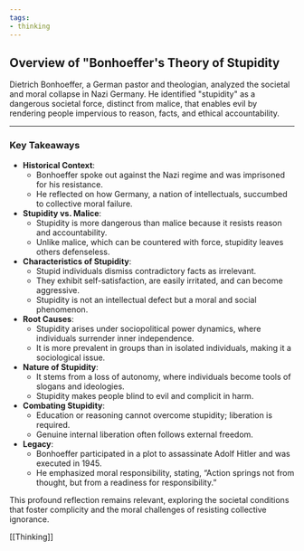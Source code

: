 ```yaml
---
tags:
- thinking
---
```


## Overview of "Bonhoeffer's Theory of Stupidity

Dietrich Bonhoeffer, a German pastor and theologian, analyzed the societal and moral collapse in Nazi Germany. He identified "stupidity" as a dangerous societal force, distinct from malice, that enables evil by rendering people impervious to reason, facts, and ethical accountability.

---

### Key Takeaways

- **Historical Context**:
    - Bonhoeffer spoke out against the Nazi regime and was imprisoned for his resistance.
    - He reflected on how Germany, a nation of intellectuals, succumbed to collective moral failure.
- **Stupidity vs. Malice**:
    - Stupidity is more dangerous than malice because it resists reason and accountability.
    - Unlike malice, which can be countered with force, stupidity leaves others defenseless.
- **Characteristics of Stupidity**:
    - Stupid individuals dismiss contradictory facts as irrelevant.
    - They exhibit self-satisfaction, are easily irritated, and can become aggressive.
    - Stupidity is not an intellectual defect but a moral and social phenomenon.
- **Root Causes**:
    - Stupidity arises under sociopolitical power dynamics, where individuals surrender inner independence.
    - It is more prevalent in groups than in isolated individuals, making it a sociological issue.
- **Nature of Stupidity**:
    - It stems from a loss of autonomy, where individuals become tools of slogans and ideologies.
    - Stupidity makes people blind to evil and complicit in harm.
- **Combating Stupidity**:
    - Education or reasoning cannot overcome stupidity; liberation is required.
    - Genuine internal liberation often follows external freedom.
- **Legacy**:
    - Bonhoeffer participated in a plot to assassinate Adolf Hitler and was executed in 1945.
    - He emphasized moral responsibility, stating, “Action springs not from thought, but from a readiness for responsibility.”

This profound reflection remains relevant, exploring the societal conditions that foster complicity and the moral challenges of resisting collective ignorance.

[[Thinking]]